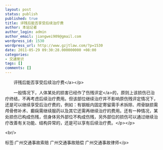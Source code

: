 ```yaml
---
layout: post
status: publish
published: true
title: 评残后能否享受后续治疗费
author: 本站记者
author_login: admin
author_email: jiangwei909@gmail.com
wordpress_id: 1530
wordpress_url: http://www.gzjtlaw.com/?p=1530
date: 2011-05-29 09:30:28.000000000 +08:00
categories:
- 交通常识
tags: []
comments: []
---
```

<p><p>　　评残后能否享受后续<a>治疗费<&#47;a><&#47;p><p>　　一般情况下，人体某处的损害已经作了<a>伤残评定<&#47;a>的，原则上该损伤已治疗终结，不再考虑后续治疗费用。但该部位继续治疗并不影响原伤残评定情况下，还是可以继续享受后治疗费的，例如：有钢板内固定寄留需手术拆除、颅骨缺损需颅骨修补术、癫痫需继续服药以及其它还需再继续治疗的费用。还有一种情况，某处损伤已构成伤残，但身体另外部位不构成伤残，另外部位的损伤可以通过继续治疗改善有关功能、结构异常的，还是可以享有后续治疗费。<&#47;p><&#47;p><br&#47;><p>标签:广州交通事故索赔 广州交通事故赔偿 广州交通事故律师<&#47;p>
